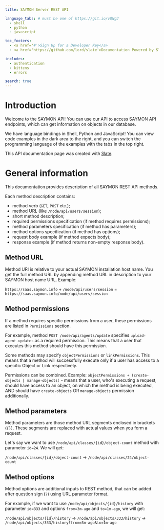 ```yaml
---
title: SAYMON Server REST API

language_tabs: # must be one of https://git.io/vQNgJ
  - shell
  - python
  - javascript

toc_footers:
  - <a href='#'>Sign Up for a Developer Key</a>
  - <a href='https://github.com/lord/slate'>Documentation Powered by Slate</a>

includes:
  - authentication
  - kittens
  - errors

search: true
---
```


# Introduction

Welcome to the SAYMON API! You can use our API to access SAYMON API endpoints, which can get information on objects in our database.

We have language bindings in Shell, Python and JavaScript! You can view code examples in the dark area to the right, and you can switch the programming language of the examples with the tabs in the top right.

This API documentation page was created with [Slate](https://github.com/lord/slate).

# General information

This documentation provides description of all SAYMON REST API methods.

Each method description contains:

* method verb (`GET`, `POST` etc.);
* method URL (like `/node/api/users/session`);
* short method description;
* required permissions specification (if method requires permissions);
* method parameters specification (if method has parameters);
* method options specification (if method has options);
* request body example (if method expects body);
* response example (if method returns non-empty response body).

## Method URL

Method URl is relative to your actual SAYMON installation host name. You get the full method URL by appending method URL in description to your SAYMON host name URL. Example:

`https://saas.saymon.info` + `/node/api/users/session` = `https://saas.saymon.info/node/api/users/session`

## Method permissions

If a method requires specific permissions from a user, these permissions are listed in `Permissions` section.

For example, method `POST /node/api/agents/update` specifies `upload-agent-updates` as a required permission. This means that a user that executes this method should have this permission.

Some methods may specify `objectPermissions` or `linkPermissions`. This means that a method will successfully execute only if a user has access to a specific Object or Link respectively.

Permissions can be combined. Example: `objectPermissions + (create-objects | manage-objects)` - means that a user, who's executing a request, should have access to an object, on which the method is being executed, AND should have `create-objects` OR `manage-objects` permission additionally.

## Method parameters

Method parameters are those method URL segments enclosed in brackets (`{}`). These segments are replaced with actual values when you form a request.

Let's say we want to use `/node/api/classes/{id}/object-count` method with parameter `id=24`. We will get:

`/node/api/classes/{id}/object-count` -> `/node/api/classes/24/object-count`

## Method options

Method options are additional inputs to REST method, that can be added after question sign (`?`) using URL parameter format.

For example, if we want to use `/node/api/objects/{id}/history` with parameter `id=333` and options `from=3m-ago` and `to=1m-ago`, we will get:

`/node/api/objects/{id}/history` -> `/node/api/objects/333/history` -> `/node/api/objects/333/history?from=3m-ago&to=1m-ago`
